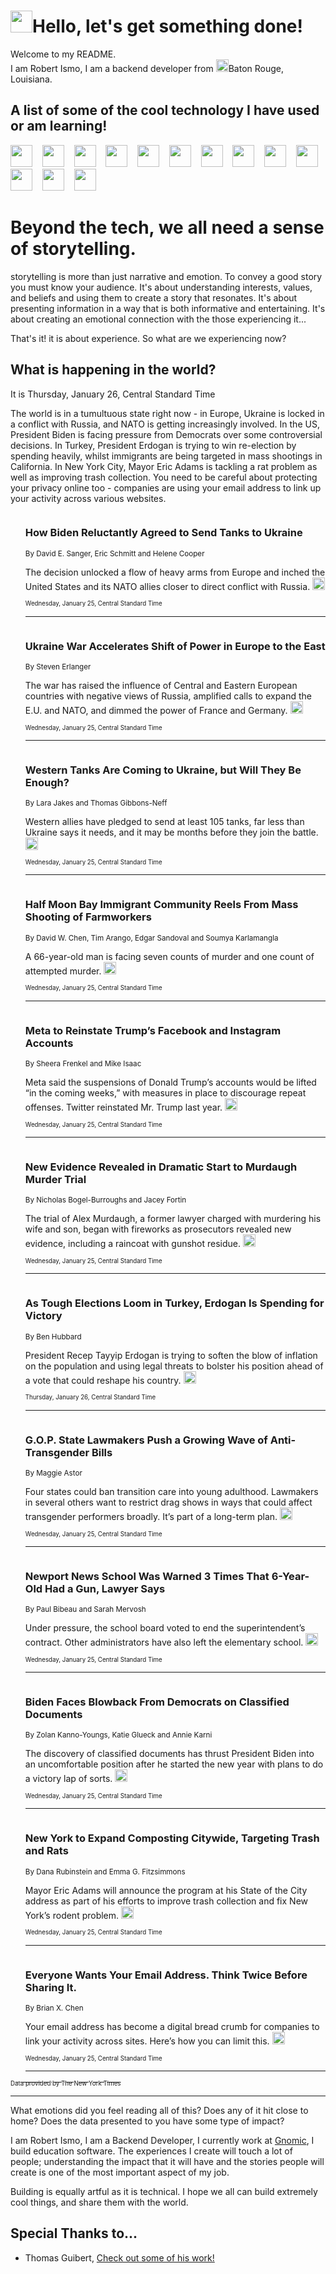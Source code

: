 <h1><img src="https://emojis.slackmojis.com/emojis/images/1643514375/3493/hot-coffee.gif?1643514375" width="35"/>Hello, let's get something done!</h1>

<p>Welcome to my README.<br/>
I am Robert Ismo, I am a backend developer from <img src="https://emojis.slackmojis.com/emojis/images/1638395689/50435/moulin_rouge.png?1638395689" width="20"/>Baton Rouge, Louisiana.</p>
<h2>A list of some of the cool technology I have used or am learning!</h2>
<p>
<img src="https://emojis.slackmojis.com/emojis/images/1643516091/21142/meow_bongotap.gif?1643516091" width="35" alt="">
<img src="https://img.shields.io/badge/Favorite%20Frontend%20Framework-SvelteKit-f83903" alt="">
<img src="https://img.shields.io/badge/Second%20Favorite-Vue-40b581" alt="">
<img src="https://img.shields.io/badge/Most%20Used%20Runtime-Nodejs-78b061" alt="">
<img src="https://emojis.slackmojis.com/emojis/images/1643517416/34482/fire.gif?1643517416" width="35" alt="">
<img src="https://img.shields.io/badge/Javascript%20But%20Better-Typescript-0078ca" alt="">
<img src="https://img.shields.io/badge/Favorite%20Language-Elixir-3e244d" alt="">
<img src="https://img.shields.io/badge/Containerize%20Everything-Docker-6ac9ef" alt="">
<img src="https://emojis.slackmojis.com/emojis/images/1643514596/5999/meow_party.gif?1643514596" width="35" alt="">
<img src="https://img.shields.io/badge/API%20Love%20Language-Graphql-de32a5" alt="">
<img src="https://img.shields.io/badge/Our%20Favorite%20Version%20Controller-Git-e94f33" alt="">
<img src="https://img.shields.io/badge/Favorite%20Database-Redis-d42d1d" alt="">
<img src="https://emojis.slackmojis.com/emojis/images/1643514559/5584/deployparrot.gif?1643514559" width="35" alt="">
<img src="https://img.shields.io/badge/Container%20Interstate-RabbitMQ-f66200" alt="">
<img src="https://img.shields.io/badge/Gotta%20Learn-Kubernetes-316adf" alt="">
<img src="https://img.shields.io/badge/Really%20Mature%20Now-WASM-654fef" alt="">
<img src="https://emojis.slackmojis.com/emojis/images/1666642497/61942/dance_vibe.gif?1666642497" width="35" alt="">
<img src="https://img.shields.io/badge/For%20My%20M1-ARM64-657d96" alt="">
<img src="https://img.shields.io/badge/Loving%20This%20So%20Much-TailwindCSS-17bcb5" alt="">
<img src="https://img.shields.io/badge/Cool%20Build%20Tool-Vite-f9cb24" alt="">
<img src="https://emojis.slackmojis.com/emojis/images/1669231376/62819/working-on-it.gif?1669231376" width="35" alt="">
<img src="https://img.shields.io/badge/Fun%20and%20Easy%20Database-MongoDB-5f8c49" alt="">
<img src="https://img.shields.io/badge/JS%20Life%20Support-NPM-c73737" alt="">
<img src="https://img.shields.io/badge/I%20Liked%20It-DynamoDB-0073b9" alt="">
<img src="https://emojis.slackmojis.com/emojis/images/1643514045/46/question.gif?1643514045" width="35" alt="">
<img src="https://img.shields.io/badge/cool-React-60d6f9" alt="">
<img src="https://img.shields.io/badge/Future%20Big%20Project-Lambda-f37e00" alt="">
<img src="https://img.shields.io/badge/NPM%20But%20Better-PNPM-f1aa07" alt="">
<img src="https://emojis.slackmojis.com/emojis/images/1643514943/9662/fbwow.gif?1643514943" width="35" alt="">
<img src="https://img.shields.io/badge/First%20Language-C-662079" alt="">
<img src="https://img.shields.io/badge/Where%20I%20Deploy%20Frontend-Vercel-000000" alt="">
<img src="https://img.shields.io/badge/Who%20Does%20not%20Want%20an%20App-Swift-f9492a" alt="">
<img src="https://emojis.slackmojis.com/emojis/images/1643514058/151/javascript.png?1643514058" width="35" alt="">
<img src="https://img.shields.io/badge/cool-Python-fbd542" alt="">
<img src="https://img.shields.io/badge/Favorite%20Something-Stripe-656cdc" alt="">
<img src="https://img.shields.io/badge/Of%20Course-HTML5-ed6327" alt="">
<img src="https://emojis.slackmojis.com/emojis/images/1660415405/60731/bomb.gif?1660415405" width="35" alt="">
<img src="https://img.shields.io/badge/hate-CSS-2964ec" alt="">
<img src="https://img.shields.io/badge/Learning-CircleCI-141215" alt="">
<img src="https://img.shields.io/badge/Learning-Rust-fbbb3b" alt="">
<img src="https://emojis.slackmojis.com/emojis/images/1660415397/60712/writing-hand.gif?1660415397" width="35" alt="">
<img src="https://img.shields.io/badge/Dev%20Browser%20of%20Choice-Firefox-cc4e26" alt="">
<img src="https://img.shields.io/badge/Recoverying%20From%20Windows-UNIX-1781e3" alt="">
<img src="https://img.shields.io/badge/LOVE-LogSeq-90c1c2" alt="">
<img src="https://emojis.slackmojis.com/emojis/images/1643514066/223/kirby.gif?1643514066" width="35" alt="">
<img src="https://img.shields.io/badge/Daily%20Driver-MacOS-e6e6e8" alt="">
<img src="https://img.shields.io/badge/Git%20Server-Github-000000" alt="">
<img src="https://img.shields.io/badge/enjoyable-EC2-f17428" alt="">
<img src="https://emojis.slackmojis.com/emojis/images/1643514239/2069/excited.gif?1643514239" width="35" alt="">
</p>
<h1>Beyond the tech, we all need a sense of storytelling.</h1>
<p>storytelling is more than just narrative and emotion. To convey a good story you must know your audience. It's about understanding interests, values, and beliefs and using them to create a story that resonates. It's about presenting information in a way that is both informative and entertaining. It's about creating an emotional connection with the those experiencing it...</p>
<p>That's it! it is about experience. So what are we experiencing now?</p>
<h2>What is happening in the world?</h2>
<p>It is Thursday, January 26, Central Standard Time</p>
<p>
The world is in a tumultuous state right now - in Europe, Ukraine is locked in a conflict with Russia, and NATO is getting increasingly involved. In the US, President Biden is facing pressure from Democrats over some controversial decisions. In Turkey, President Erdogan is trying to win re-election by spending heavily, whilst immigrants are being targeted in mass shootings in California. In New York City, Mayor Eric Adams is tackling a rat problem as well as improving trash collection. You need to be careful about protecting your privacy online too - companies are using your email address to link up your activity across various websites.</p>
<ol>
<img src="https://img.shields.io/badge/-us-blue" alt="">
<h3>How Biden Reluctantly Agreed to Send Tanks to Ukraine</h3>
<sub>By David E. Sanger, Eric Schmitt and Helene Cooper</sub>
<p>The decision unlocked a flow of heavy arms from Europe and inched the United States and its NATO allies closer to direct conflict with Russia.  <a href="https://nyti.ms/3R5xH2q"><img src="https://developer.nytimes.com/files/poweredby_nytimes_30b.png?v=1583354208352" height="20"></a></p>
<sub><sub>Wednesday, January 25, Central Standard Time</sub></sub>
<hr/>
<img src="https://img.shields.io/badge/-world-blue" alt="">
<h3>Ukraine War Accelerates Shift of Power in Europe to the East</h3>
<sub>By Steven Erlanger</sub>
<p>The war has raised the influence of Central and Eastern European countries with negative views of Russia, amplified calls to expand the E.U. and NATO, and dimmed the power of France and Germany.  <a href="https://nyti.ms/3JiWKx0"><img src="https://developer.nytimes.com/files/poweredby_nytimes_30b.png?v=1583354208352" height="20"></a></p>
<sub><sub>Wednesday, January 25, Central Standard Time</sub></sub>
<hr/>
<img src="https://img.shields.io/badge/-world-blue" alt="">
<h3>Western Tanks Are Coming to Ukraine, but Will They Be Enough?</h3>
<sub>By Lara Jakes and Thomas Gibbons-Neff</sub>
<p>Western allies have pledged to send at least 105 tanks, far less than Ukraine says it needs, and it may be months before they join the battle.  <a href="https://nyti.ms/3R4XcRe"><img src="https://developer.nytimes.com/files/poweredby_nytimes_30b.png?v=1583354208352" height="20"></a></p>
<sub><sub>Wednesday, January 25, Central Standard Time</sub></sub>
<hr/>
<img src="https://img.shields.io/badge/-us-blue" alt="">
<h3>Half Moon Bay Immigrant Community Reels From Mass Shooting of Farmworkers</h3>
<sub>By David W. Chen, Tim Arango, Edgar Sandoval and Soumya Karlamangla</sub>
<p>A 66-year-old man is facing seven counts of murder and one count of attempted murder.  <a href="https://nyti.ms/3j9kVmX"><img src="https://developer.nytimes.com/files/poweredby_nytimes_30b.png?v=1583354208352" height="20"></a></p>
<sub><sub>Wednesday, January 25, Central Standard Time</sub></sub>
<hr/>
<img src="https://img.shields.io/badge/-technology-blue" alt="">
<h3>Meta to Reinstate Trump’s Facebook and Instagram Accounts</h3>
<sub>By Sheera Frenkel and Mike Isaac</sub>
<p>Meta said the suspensions of Donald Trump’s accounts would be lifted “in the coming weeks,” with measures in place to discourage repeat offenses. Twitter reinstated Mr. Trump last year.  <a href="https://nyti.ms/40eAdrk"><img src="https://developer.nytimes.com/files/poweredby_nytimes_30b.png?v=1583354208352" height="20"></a></p>
<sub><sub>Wednesday, January 25, Central Standard Time</sub></sub>
<hr/>
<img src="https://img.shields.io/badge/-us-blue" alt="">
<h3>New Evidence Revealed in Dramatic Start to Murdaugh Murder Trial</h3>
<sub>By Nicholas Bogel-Burroughs and Jacey Fortin</sub>
<p>The trial of Alex Murdaugh, a former lawyer charged with murdering his wife and son, began with fireworks as prosecutors revealed new evidence, including a raincoat with gunshot residue.  <a href="https://nyti.ms/3WDyJno"><img src="https://developer.nytimes.com/files/poweredby_nytimes_30b.png?v=1583354208352" height="20"></a></p>
<sub><sub>Wednesday, January 25, Central Standard Time</sub></sub>
<hr/>
<img src="https://img.shields.io/badge/-world-blue" alt="">
<h3>As Tough Elections Loom in Turkey, Erdogan Is Spending for Victory</h3>
<sub>By Ben Hubbard</sub>
<p>President Recep Tayyip Erdogan is trying to soften the blow of inflation on the population and using legal threats to bolster his position ahead of a vote that could reshape his country.  <a href="https://nyti.ms/3WFGlG1"><img src="https://developer.nytimes.com/files/poweredby_nytimes_30b.png?v=1583354208352" height="20"></a></p>
<sub><sub>Thursday, January 26, Central Standard Time</sub></sub>
<hr/>
<img src="https://img.shields.io/badge/-us-blue" alt="">
<h3>G.O.P. State Lawmakers Push a Growing Wave of Anti-Transgender Bills</h3>
<sub>By Maggie Astor</sub>
<p>Four states could ban transition care into young adulthood. Lawmakers in several others want to restrict drag shows in ways that could affect transgender performers broadly. It’s part of a long-term plan.  <a href="https://nyti.ms/3j8XJVR"><img src="https://developer.nytimes.com/files/poweredby_nytimes_30b.png?v=1583354208352" height="20"></a></p>
<sub><sub>Wednesday, January 25, Central Standard Time</sub></sub>
<hr/>
<img src="https://img.shields.io/badge/-us-blue" alt="">
<h3>Newport News School Was Warned 3 Times That 6-Year-Old Had a Gun, Lawyer Says</h3>
<sub>By Paul Bibeau and Sarah Mervosh</sub>
<p>Under pressure, the school board voted to end the superintendent’s contract. Other administrators have also left the elementary school.  <a href="https://nyti.ms/3DeDrRQ"><img src="https://developer.nytimes.com/files/poweredby_nytimes_30b.png?v=1583354208352" height="20"></a></p>
<sub><sub>Wednesday, January 25, Central Standard Time</sub></sub>
<hr/>
<img src="https://img.shields.io/badge/-us-blue" alt="">
<h3>Biden Faces Blowback From Democrats on Classified Documents</h3>
<sub>By Zolan Kanno-Youngs, Katie Glueck and Annie Karni</sub>
<p>The discovery of classified documents has thrust President Biden into an uncomfortable position after he started the new year with plans to do a victory lap of sorts.  <a href="https://nyti.ms/3WIbRmC"><img src="https://developer.nytimes.com/files/poweredby_nytimes_30b.png?v=1583354208352" height="20"></a></p>
<sub><sub>Wednesday, January 25, Central Standard Time</sub></sub>
<hr/>
<img src="https://img.shields.io/badge/-nyregion-blue" alt="">
<h3>New York to Expand Composting Citywide, Targeting Trash and Rats</h3>
<sub>By Dana Rubinstein and Emma G. Fitzsimmons</sub>
<p>Mayor Eric Adams will announce the program at his State of the City address as part of his efforts to improve trash collection and fix New York’s rodent problem.  <a href="https://nyti.ms/3HaPHUh"><img src="https://developer.nytimes.com/files/poweredby_nytimes_30b.png?v=1583354208352" height="20"></a></p>
<sub><sub>Wednesday, January 25, Central Standard Time</sub></sub>
<hr/>
<img src="https://img.shields.io/badge/-technology-blue" alt="">
<h3>Everyone Wants Your Email Address. Think Twice Before Sharing It.</h3>
<sub>By Brian X. Chen</sub>
<p>Your email address has become a digital bread crumb for companies to link your activity across sites. Here’s how you can limit this.  <a href="https://nyti.ms/3XTDQRf"><img src="https://developer.nytimes.com/files/poweredby_nytimes_30b.png?v=1583354208352" height="20"></a></p>
<sub><sub>Wednesday, January 25, Central Standard Time</sub></sub>
<hr/>
</ol>
<a href="https://developer.nytimes.com"><sub><sub>Data provided by The New York Times</sub></sub></a>
<hr/>
<p>What emotions did you feel reading all of this? Does any of it hit close to home? Does the data presented to you have some type of impact?</p>
<p>I am Robert Ismo, I am a Backend Developer, I currently work at <a href="https://gnomic.education/">Gnomic</a>, I build education software. The experiences I create will touch a lot of people; understanding the impact that it will have and the stories people will create is one of the most important aspect of my job.</p>
<p>Building is equally artful as it is technical. I hope we all can build extremely cool things, and share them with the world.</p>
<h2>Special Thanks to...</h2>
<ul>
<li>Thomas Guibert, <a href="https://github.com/thmsgbrt/thmsgbrt">Check out some of his work!</a></li>
</ul>